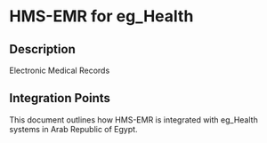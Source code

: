 # HMS-EMR for eg_Health

## Description

Electronic Medical Records

## Integration Points

This document outlines how HMS-EMR is integrated with eg_Health systems in Arab Republic of Egypt.
